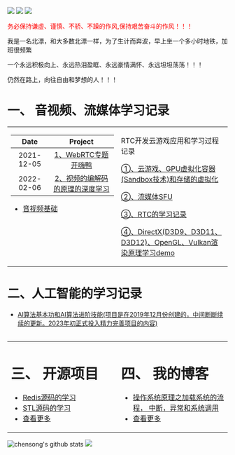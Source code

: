 
[![](https://img.shields.io/badge/zhihu-%E7%9F%A5%E4%B9%8E-blue)](https://www.zhihu.com/people/chensong-1-90)
[![](https://img.shields.io/badge/csdn-CSDN-red)](https://blog.csdn.net/Poisx)
[![](https://img.shields.io/badge/LeetCode-%E5%8A%9B%E6%89%A3-green)](https://leetcode-cn.com/u/chen-song-3)

<font color='red'>务必保持谦虚、谨慎、不骄、不躁的作风,保持艰苦奋斗的作风！！！</font>

我是一名北漂，和大多数北漂一样，为了生计而奔波，早上坐一个多小时地铁，加班很频繁

一个永远积极向上、永远热泪盈眶、永远豪情满怀、永远坦坦荡荡！！！

仍然在路上，向往自由和梦想的人！！！


# 一、 音视频、流媒体学习记录

<table><tr>
<td valign="top" width="50%">

|Date|Project|
|:---:|:---:|
|2021-12-05|[1、WebRTC专题开嗨鸭](https://chensongpoixs.github.io/WebRTC/#/) |
|2022-02-06|[2、视频的编解码的原理的深度学习](https://chensongpoixs.github.io/cvideo_codec/) |

- [音视频基础](https://chensongpoixs.github.io/cmp4_box_avi_flv/)

</td>
<td valign="top" width="50%">

  RTC开发云游戏应用和学习过程记录

 [①、云游戏、GPU虚拟化容器(Sandbox技术)和存储的虚拟化](https://chensongpoixs.github.io/ccloud_game_rtc/)

 [②、流媒体SFU](https://chensongpoixs.github.io/cmedia_rtc_server/)

 [③、RTC的学习记录](https://github.com/chensongpoixs/crtc_doc)

 [④、DirectX(D3D9、D3D11、D3D12)、OpenGL、Vulkan渲染原理学习demo](https://github.com/chensongpoixs/cd3d10_d3d11_d3d12_dxgi_opengl)
</td>
  </table>
 
<table>
	
# 二、人工智能的学习记录

- [AI算法基本功和AI算法进阶技能(项目是在2019年12月份创建的，中间断断续续的更新。2023年初正式投入精力完善项目的内容)](https://chensongpoixs.github.io/cartificial_intelligence/)


</table>

<table><tr>
<td valign="top" width="50%">

# 三、 开源项目
	
- [Redis源码的学习](https://github.com/chensongpoixs/credis_source) 
- [STL源码的学习](https://github.com/chensongpoixs/cstl_source)   
- [查看更多](https://github.com/chensongpoixs/)	 

</td>
 
<td valign="top" width="50%">

# 四、 我的博客

- [操作系统原理之加载系统的流程， 中断，异常和系统调用](https://chensongpoixs.github.io/2020/05/06/%E6%93%8D%E4%BD%9C%E7%B3%BB%E7%BB%9F%E5%8E%9F%E7%90%86%E4%B9%8B%E5%8A%A0%E8%BD%BD%E7%B3%BB%E7%BB%9F%E7%9A%84%E6%B5%81%E7%A8%8B-%E4%B8%AD%E6%96%AD-%E5%BC%82%E5%B8%B8%E5%92%8C%E7%B3%BB%E7%BB%9F%E8%B0%83%E7%94%A8/)
- [查看更多](https://chensongpoixs.github.io)


</td></table>



![chensong's github stats](https://github-readme-stats.vercel.app/api?username=chensongpoixs)
![](https://github-readme-stats.vercel.app/api/top-langs/?username=chensongpoixs&hide=html,css&layout=compact&langs_count=9)



